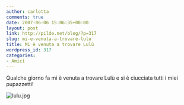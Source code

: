 ```yaml
---
author: carlotta
comments: true
date: 2007-06-06 15:06:35+00:00
layout: post
link: http://pilde.net/blog/?p=317
slug: mi-e-venuta-a-trovare-lulu
title: Mi è venuta a trovare Lulù
wordpress_id: 317
categories:
- Amici
---
```


Qualche giorno fa mi è venuta a trovare Lulù e si è ciucciata tutti i miei pupazzetti!

![lulu.jpg](http://pilde.net/blog/wp-content/uploads/2007/06/lulu.jpg)
